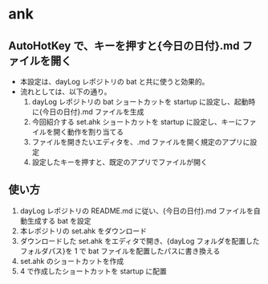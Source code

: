 # ank

## AutoHotKey で、キーを押すと{今日の日付}.md ファイルを開く

- 本設定は、dayLog レポジトリの bat と共に使うと効果的。
- 流れとしては、以下の通り。
  1. dayLog レポジトリの bat ショートカットを startup に設定し、起動時に{今日の日付}.md ファイルを生成
  2. 今回紹介する set.ahk ショートカットを startup に設定し、キーにファイルを開く動作を割り当てる
  3. ファイルを開きたいエディタを、.md ファイルを開く規定のアプリに設定
  4. 設定したキーを押すと、既定のアプリでファイルが開く

## 使い方

1. dayLog レポジトリの README.md に従い、{今日の日付}.md ファイルを自動生成する bat を設定
2. 本レポジトリの set.ahk をダウンロード
3. ダウンロードした set.ahk をエディタで開き、{dayLog フォルダを配置したフォルダパス}を 1 で bat ファイルを配置したパスに書き換える
4. set.ahk のショートカットを作成
5. 4 で作成したショートカットを startup に配置
